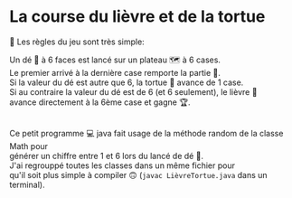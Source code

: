# La course du lièvre et de la tortue

📖 Les règles du jeu sont très simple:

Un dé 🎲 à 6 faces est lancé sur un plateau 🗺️  à 6 cases.\
Le premier arrivé à la dernière case remporte la partie 🤩.\
Si la valeur du dé est autre que 6, la tortue 🐢 avance de 1 case.\
Si au contraire la valeur du dé est de 6 (et 6 seulement), le lièvre 🐇\
avance directement à la 6ème case et gagne 🏆.

<br />Ce petit programme 💻 java fait usage de la méthode random de la classe Math pour\
générer un chiffre entre 1 et 6 lors du lancé de dé 🎲.\
J'ai regrouppé toutes les classes dans un même fichier pour\
qu'il soit plus simple à compiler 🙃 (`javac LièvreTortue.java` dans un terminal).
